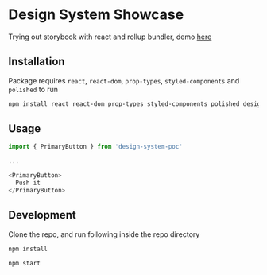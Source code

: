 # Design System Showcase
Trying out storybook with react and rollup bundler, demo [here](https://gracious-liskov-29ffc9.netlify.com)

## Installation
Package requires `react`, `react-dom`, `prop-types`, `styled-components` and `polished` to run

```bash
npm install react react-dom prop-types styled-components polished design-system-poc --save
```

## Usage
```javascript
import { PrimaryButton } from 'design-system-poc'

...

<PrimaryButton>
  Push it
</PrimaryButton>
```

## Development
Clone the repo, and run following inside the repo directory

```bash
npm install
```

```bash
npm start
```